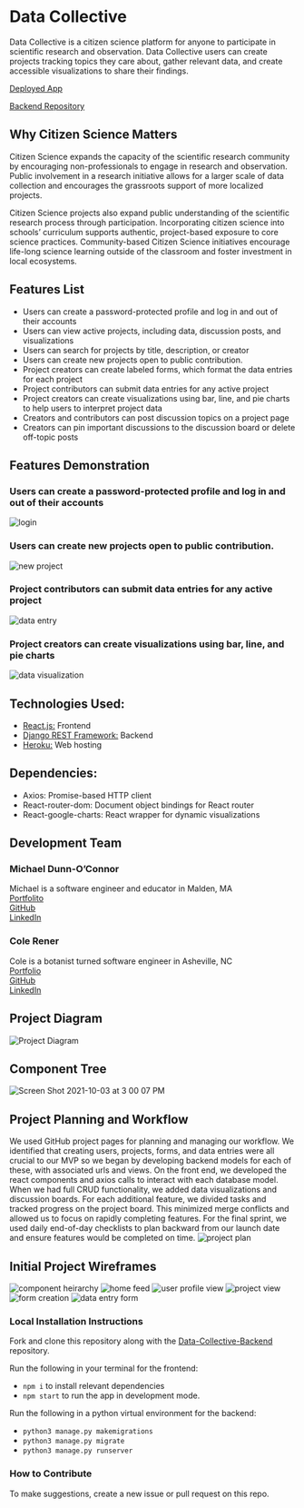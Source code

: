 # Data Collective

Data Collective is a citizen science platform for anyone to participate in scientific research and observation. Data Collective users can create projects tracking topics they care about, gather relevant data, and create accessible visualizations to share their findings.

[Deployed App](#)

[Backend Repository](https://github.com/DataCollectiveTeam/Data-Collective-Backend)

## Why Citizen Science Matters

Citizen Science expands the capacity of the scientific research community by encouraging non-professionals to engage in research and observation. Public involvement in a research initiative allows for a larger scale of data collection and encourages the grassroots support of more localized projects.

Citizen Science projects also expand public understanding of the scientific research process through participation. Incorporating citizen science into schools’ curriculum supports authentic, project-based exposure to core science practices. Community-based Citizen Science initiatives encourage life-long science learning outside of the classroom and foster investment in local ecosystems.

## Features List
* Users can create a password-protected profile and log in and out of their accounts
* Users can view active projects, including data, discussion posts, and visualizations
* Users can search for projects by title, description, or creator
* Users can create new projects open to public contribution.
* Project creators can create labeled forms, which format the data entries for each project
* Project contributors can submit data entries for any active project
* Project creators can create visualizations using bar, line, and pie charts to help users to interpret project data
* Creators and contributors can post discussion topics on a project page
* Creators can pin important discussions to the discussion board or delete off-topic posts

## Features Demonstration
### Users can create a password-protected profile and log in and out of their accounts
![login](https://github.com/DataCollectiveTeam/Data-Collective/blob/master/public/gifs/login.gif)
### Users can create new projects open to public contribution.
![new project](https://github.com/DataCollectiveTeam/Data-Collective/blob/master/public/gifs/new_project.gif)
### Project contributors can submit data entries for any active project
![data entry](https://github.com/DataCollectiveTeam/Data-Collective/blob/master/public/gifs/data_entry%20.gif)
### Project creators can create visualizations using bar, line, and pie charts
![data visualization](https://github.com/DataCollectiveTeam/Data-Collective/blob/master/public/gifs/data_vis.gif)

## Technologies Used:
* [React.js:](https://reactjs.org/) Frontend
* [Django REST Framework:](https://www.django-rest-framework.org/) Backend
* [Heroku:](https://dashboard.heroku.com/) Web hosting

## Dependencies:
* Axios: Promise-based HTTP client
* React-router-dom: Document object bindings for React router
* React-google-charts: React wrapper for dynamic visualizations

## Development Team
### Michael Dunn-O’Connor
Michael is a software engineer and educator in Malden, MA\
[Portfolito](https://dunnoconnor.github.io/)\
[GitHub](https://github.com/dunnoconnor)\
[LinkedIn](https://www.linkedin.com/in/michael-dunn-o-connor/)

### Cole Rener
Cole is a botanist turned software engineer in Asheville, NC\
[Portfolio](https://dishbin.github.io/)\
[GitHub](https://github.com/dishbin)\
[LinkedIn](https://www.linkedin.com/in/cole-rener/)

## Project Diagram
![Project Diagram](https://user-images.githubusercontent.com/63392756/135765806-3e04f4b5-f14e-45e7-8bc3-fff1c82c6f89.png)

## Component Tree
![Screen Shot 2021-10-03 at 3 00 07 PM](https://user-images.githubusercontent.com/63392756/135767751-4204d725-4928-41b0-9704-4795917d352c.png)

## Project Planning and Workflow
We used GitHub project pages for planning and managing our workflow.  We identified that creating users, projects, forms, and data entries were all crucial to our MVP so we began by developing backend models for each of these, with associated urls and views.  On the front end, we developed the react components and axios calls to interact with each database model.  When we had full CRUD functionality, we added data visualizations and discussion boards.  For each additional feature, we divided tasks and tracked progress on the project board.  This minimized merge conflicts and allowed us to focus on rapidly completing features.  For the final sprint, we used daily end-of-day checklists to plan backward from our launch date and ensure features would be completed on time.
![project plan](https://user-images.githubusercontent.com/37776449/135728176-50d12dce-2667-4a27-a95d-43a5f849736b.png)

## Initial Project Wireframes
![component heirarchy](https://user-images.githubusercontent.com/37776449/135728250-950e1021-70cb-4886-a557-1cc59d587b46.jpg)
![home feed](https://user-images.githubusercontent.com/37776449/135728254-86da3c85-8417-43d0-b437-e4bf9aa2a9ba.jpg)
![user profile view](https://user-images.githubusercontent.com/37776449/135728263-2147af88-fee4-4037-99ca-bd295ffee87c.jpg)
![project view](https://user-images.githubusercontent.com/37776449/135728275-13973ffd-5660-4674-aeb9-b4e451849901.jpg)
![form creation](https://user-images.githubusercontent.com/37776449/135728282-8099ef62-089f-4c77-8422-ef505e27ab89.jpg)
![data entry form](https://user-images.githubusercontent.com/37776449/135728286-ecd3e7a1-f5fd-4bff-a406-9c2a2d143189.jpg)

### Local Installation Instructions
Fork and clone this repository along with the [Data-Collective-Backend](https://github.com/DataCollectiveTeam/Data-Collective-Backend) repository.

Run the following in your terminal for the frontend:
* `npm i` to install relevant dependencies
* `npm start` to run the app in development mode.

Run the following in a python virtual environment for the backend:
* `python3 manage.py makemigrations`
* `python3 manage.py migrate`
* `python3 manage.py runserver`

### How to Contribute
To make suggestions, create a new issue or pull request on this repo.
